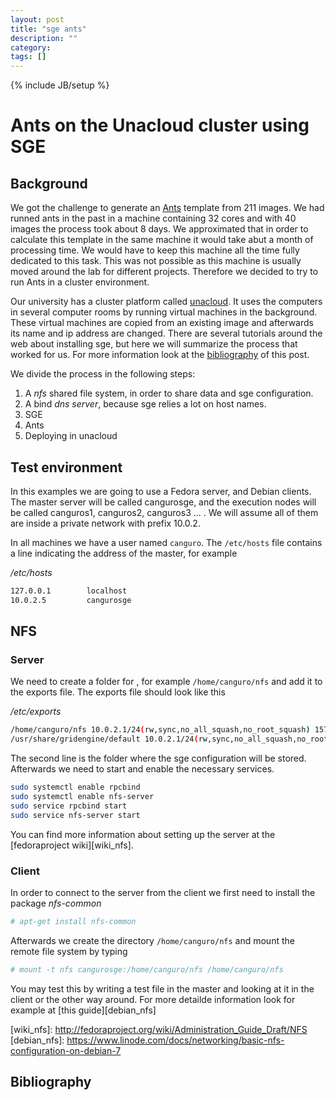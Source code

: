 ```yaml
---
layout: post
title: "sge ants"
description: ""
category: 
tags: []
---
```

{% include JB/setup %}

# Ants on the Unacloud cluster using SGE

## Background

We got the challenge to generate an [Ants](https://github.com/stnava/ANTs) template from 211 images. We had runned ants in the past in a machine containing 32 cores and with 40 images the process took about 8 days. We approximated that in order to calculate this template in the same machine it would take abut a month of processing time. We would have to keep this machine all the time fully dedicated to this task. This was not possible as this machine is usually moved around the lab for different projects. Therefore we decided to try to run Ants in a cluster environment. 

Our university has a cluster platform called [unacloud](https://sistemas.uniandes.edu.co/~unacloud/dokuwiki/doku.php?id=inicio). It uses the computers in several computer rooms by running virtual machines in the background. These virtual machines are copied from an existing image and afterwards its name and ip address are changed. There are several tutorials around the web about installing sge, but here we will summarize the process that worked for us. For more information look at the [bibliography](#biblio) of this post.

We divide the process in the following steps:

1. A *nfs* shared file system, in order to share data and sge configuration.
2. A bind *dns server*, because sge relies a lot on host names.
3. SGE 
4. Ants 
5. Deploying in unacloud


## Test environment

In this examples we are going to use a Fedora server, and Debian clients. The master server will be called cangurosge, and the execution nodes will be called canguros1, canguros2, canguros3 ... . We will assume all of them are inside a private network with prefix 10.0.2.

In all machines we have a user named `canguro`. The `/etc/hosts` file contains a line indicating the address of the master, for example

_/etc/hosts_

```bash
127.0.0.1        localhost
10.0.2.5         cangurosge
```


## NFS

### Server

We need to create a folder for , for example `/home/canguro/nfs` and add it to the exports file. The exports file should look like this

_/etc/exports_

```bash
/home/canguro/nfs 10.0.2.1/24(rw,sync,no_all_squash,no_root_squash) 157.253.202.1/24(rw,sync,no_all_squash,no_root_squash)
/usr/share/gridengine/default 10.0.2.1/24(rw,sync,no_all_squash,no_root_squash) 157.253.202.238/24(rw,sync,no_all_squash,no_root_squash)
```

The second line is the folder where the sge configuration will be stored. Afterwards we need to start and enable the necessary services.

```bash
sudo systemctl enable rpcbind
sudo systemctl enable nfs-server
sudo service rpcbind start
sudo service nfs-server start
```

You can find more information about setting up the server at the [fedoraproject wiki][wiki_nfs].

### Client

In order to connect to the server from the client we first need to install the package _nfs-common_	

```bash
# apt-get install nfs-common
```

Afterwards we create the directory `/home/canguro/nfs` and mount the remote file system by typing

```bash
# mount -t nfs cangurosge:/home/canguro/nfs /home/canguro/nfs
```

You may test this by writing a test file in the master and looking at it in the client or the other way around. For more detailde information look for example at [this guide][debian_nfs]

<a name="biblio"></a>
[wiki_nfs]: http://fedoraproject.org/wiki/Administration_Guide_Draft/NFS
[debian_nfs]: https://www.linode.com/docs/networking/basic-nfs-configuration-on-debian-7
## Bibliography
